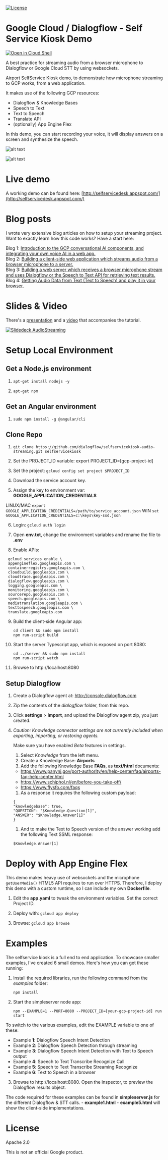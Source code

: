 [![License](https://img.shields.io/badge/License-Apache%202.0-blue.svg)](https://opensource.org/licenses/Apache-2.0)

# Google Cloud / Dialogflow - Self Service Kiosk Demo

[![Open in Cloud Shell](http://gstatic.com/cloudssh/images/open-btn.svg)](https://console.cloud.google.com/cloudshell/editor?cloudshell_git_repo=https%3A%2F%2Fgithub.com%2Fdialogflow%2Fselfservicekiosk-audio-streaming&cloudshell_tutorial=TUTORIAL.md)

A best practice for streaming audio from a browser microphone to Dialogflow or Google Cloud STT by using websockets.

Airport SelfService Kiosk demo, to demonstrate how microphone streaming to GCP works, from a web application.

It makes use of the following GCP resources:

* Dialogflow & Knowledge Bases
* Speech to Text
* Text to Speech
* Translate API
* (optionally) App Engine Flex

In this demo, you can start recording your voice, it will display answers on a screen and synthesize the speech.

![alt text](https://github.com/dialogflow/selfservicekiosk-audio-streaming/blob/master/docs/architecture.png "Architecture")

![alt text](https://github.com/dialogflow/selfservicekiosk-audio-streaming/blob/master/docs/screen.png "Screenshot")


# Live demo

A working demo can be found here: [http://selfservicedesk.appspot.com/](http://selfservicedesk.appspot.com/)


# Blog posts

I wrote very extensive blog articles on how to setup your streaming project. Want to exactly learn how this code works? Have a start here:

Blog 1: [Introduction to the GCP conversational AI components, and integrating your own voice AI in a web app.](https://medium.com/@ladysign/building-your-own-conversational-voice-ai-with-dialogflow-speech-to-text-in-web-apps-part-i-b92770bd8b47)  
Blog 2: [Building a client-side web application which streams audio from a browser microphone to a server.](https://medium.com/@ladysign/building-a-client-side-web-app-which-streams-audio-from-a-browser-microphone-to-a-server-part-ii-df20ddb47d4e)  
Blog 3: [Building a web server which receives a browser microphone stream and uses Dialogflow or the Speech to Text API for retrieving text results.](https://medium.com/google-cloud/building-a-web-server-which-receives-a-browser-microphone-stream-and-uses-dialogflow-or-the-speech-62b47499fc71)  
Blog 4: [Getting Audio Data from Text (Text to Speech) and play it in your browser.](https://medium.com/@ladysign/getting-audio-data-from-text-text-to-speech-and-play-it-in-your-browser-part-iv-cd2d6ea71c6a)

# Slides & Video

There's a [presentation](https://speakerdeck.com/savelee/implementing-a-custom-ai-voice-assistant-by-streaming-webrtc-to-dialogflow-and-cloud-speech) and a [video](https://youtu.be/6JD8WC1LV7g) that accompanies the tutorial.

[![Slidedeck AudioStreaming](https://github.com/dialogflow/selfservicekiosk-audio-streaming/blob/master/docs/slidedeck.png)](https://speakerdeck.com/savelee/implementing-a-custom-ai-voice-assistant-by-streaming-webrtc-to-dialogflow-and-cloud-speech)

# Setup Local Environment

## Get a Node.js environment

1. `apt-get install nodejs -y`

1. `apt-get npm`

## Get an Angular environment

1. `sudo npm install -g @angular/cli`

## Clone Repo

1. `git clone https://github.com/dialogflow/selfservicekiosk-audio-streaming.git selfservicekiosk`

2. Set the PROJECT_ID variable: export PROJECT_ID=[gcp-project-id]

3. Set the project: `gcloud config set project $PROJECT_ID`

4. Download the service account key.

5. Assign the key to environment var: **GOOGLE_APPLICATION_CREDENTIALS**

 LINUX/MAC
 `export GOOGLE_APPLICATION_CREDENTIALS=/path/to/service_account.json`
 WIN
 `set GOOGLE_APPLICATION_CREDENTIALS=c:\keys\key-ssd.json`

6. Login: `gcloud auth login`

7. Open **env.txt**, change the environment variables and rename the file to **.env**

8. Enable APIs:

 ```
  gcloud services enable \
  appengineflex.googleapis.com \
  containerregistry.googleapis.com \
  cloudbuild.googleapis.com \
  cloudtrace.googleapis.com \
  dialogflow.googleapis.com \
  logging.googleapis.com \
  monitoring.googleapis.com \
  sourcerepo.googleapis.com \
  speech.googleapis.com \
  mediatranslation.googleapis.com \
  texttospeech.googleapis.com \
  translate.googleapis.com
```

9. Build the client-side Angular app:
    
    ```
    cd client && sudo npm install
    npm run-script build
    ```

10. Start the server Typescript app, which is exposed on port 8080:

    ```
    cd ../server && sudo npm install
    npm run-script watch
    ```

3. Browse to http://localhost:8080

## Setup Dialogflow

1. Create a Dialogflow agent at: http://console.dialogflow.com

1. Zip the contents of the *dialogflow* folder, from this repo.

1. Click **settings** > **Import**, and upload the Dialogflow agent zip, you just created.

1. *Caution: Knowledge connector settings are not currently included when exporting, importing, or restoring agents.*

    Make sure you have enabled *Beta* features in settings.

    1. Select *Knowledge* from the left menu.
    1. Create a Knowledge Base: **Airports**
    1. Add the following Knowledge Base **FAQs**, as **text/html** documents:

    * https://www.panynj.gov/port-authority/en/help-center/faq/airports-faq-help-center.html
    * https://www.schiphol.nl/en/before-you-take-off/
    * https://www.flysfo.com/faqs

    1. As a response it requires the following custom payload:

    ```
    {
    "knowledgebase": true,
    "QUESTION": "$Knowledge.Question[1]",
    "ANSWER": "$Knowledge.Answer[1]"
    }
    ```

    1. And to make the Text to Speech version of the answer working add the following Text SSML response:

    ```
    $Knowledge.Answer[1]
    ```

# Deploy with App Engine Flex

This demo makes heavy use of websockets and
the microphone `getUserMedia()` HTML5 API requires
to run over HTTPS. Therefore, I deploy this demo
with a custom runtime, so I can include my own **Dockerfile**.

1. Edit the **app.yaml** to tweak the environment variables.
Set the correct Project ID.

1. Deploy with: `gcloud app deploy`

1. Browse: `gcloud app browse`


# Examples

The selfservice kiosk is a full end to end application.
To showcase smaller examples, I've created 6 small demos. Here's how you can get these running:

1. Install the required libraries, run the following command from the *examples* folder:

    `npm install`

2. Start the simpleserver node app:

   `npm --EXAMPLE=1 --PORT=8080 --PROJECT_ID=[your-gcp-project-id] run start`

To switch to the various examples, edit the EXAMPLE variable to one of these:

* Example **1**: Dialogflow Speech Intent Detection
* Example **2**: Dialogflow Speech Detection through streaming
* Example **3**: Dialogflow Speech Intent Detection with Text to Speech output
* Example **4**: Speech to Text Transcribe Recognize Call
* Example **5**: Speech to Text Transcribe Streaming Recognize
* Example **6**: Text to Speech in a browser

3. Browse to http://localhost:8080. Open the inspector, to preview the
Dialogflow results object.

The code required for these examples can be found in **simpleserver.js** for the different Dialogflow & STT calls. - **example1.html** - **example5.html** will show the client-side implementations.

# License

Apache 2.0

This is not an official Google product.